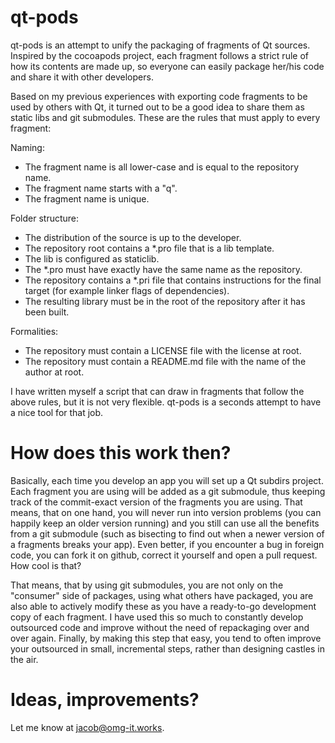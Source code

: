 # qt-pods

qt-pods is an attempt to unify the packaging of fragments of Qt sources.
Inspired by the cocoapods project, each fragment follows a strict rule of how
its contents are made up, so everyone can easily package her/his code and share
it with other developers.

Based on my previous experiences with exporting code fragments to be used by
others with Qt, it turned out to be a good idea to share them as static libs
and git submodules. These are the rules that must apply to every fragment:

Naming:
* The fragment name is all lower-case and is equal to the repository name.
* The fragment name starts with a "q".
* The fragment name is unique.

Folder structure:
* The distribution of the source is up to the developer.
* The repository root contains a *.pro file that is a lib template.
* The lib is configured as staticlib.
* The *.pro must have exactly have the same name as the repository.
* The repository contains a *.pri file that contains instructions for the final target (for example linker flags of dependencies).
* The resulting library must be in the root of the repository after it has been built.

Formalities:
* The repository must contain a LICENSE file with the license at root.
* The repository must contain a README.md file with the name of the author at root.

I have written myself a script that can draw in fragments that follow the above
rules, but it is not very flexible. qt-pods is a seconds attempt to have a nice
tool for that job.

# How does this work then?

Basically, each time you develop an app you will set up a Qt subdirs project.
Each fragment you are using will be added as a git submodule, thus keeping track
of the commit-exact version of the fragments you are using. That means, that on
one hand, you will never run into version problems (you can happily keep an
older version running) and you still can use all the benefits from a git
submodule (such as bisecting to find out when a newer version of a fragments
breaks your app). Even better, if you encounter a bug in foreign code, you can
fork it on github, correct it yourself and open a pull request. How cool is that?

That means, that by using git submodules, you are not only on the "consumer" side
of packages, using what others have packaged, you are also able to actively modify
these as you have a ready-to-go development copy of each fragment. I have used this
so much to constantly develop outsourced code and improve without the need of 
repackaging over and over again. Finally, by making this step that easy, you tend
to often improve your outsourced in small, incremental steps, rather than designing
castles in the air.

# Ideas, improvements?

Let me know at jacob@omg-it.works.


